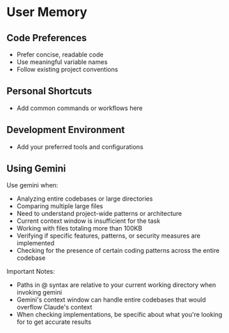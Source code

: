 # User Memory

## Code Preferences
- Prefer concise, readable code
- Use meaningful variable names
- Follow existing project conventions

## Personal Shortcuts
- Add common commands or workflows here

## Development Environment
- Add your preferred tools and configurations

## Using Gemini
Use gemini when:
- Analyzing entire codebases or large directories
- Comparing multiple large files
- Need to understand project-wide patterns or architecture
- Current context window is insufficient for the task
- Working with files totaling more than 100KB
- Verifying if specific features, patterns, or security measures are implemented
- Checking for the presence of certain coding patterns across the entire codebase

Important Notes:
- Paths in @ syntax are relative to your current working directory when invoking gemini
- Gemini's context window can handle entire codebases that would overflow Claude's context
- When checking implementations, be specific about what you're looking for to get accurate results

